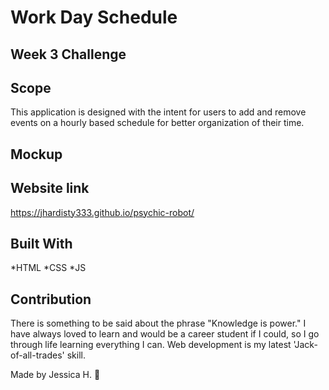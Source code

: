 # Work Day Schedule
## Week 3 Challenge

## Scope
This application is designed with the intent for users to add and remove events on a hourly based schedule for better organization of their time.

## Mockup


## Website link
https://jhardisty333.github.io/psychic-robot/

## Built With
*HTML *CSS *JS

## Contribution
There is something to be said about the phrase "Knowledge is power." I have always loved to learn and would be a career student if I could, so I go through life learning everything I can. Web development is my latest 'Jack-of-all-trades' skill.

Made by Jessica H. 🖤
